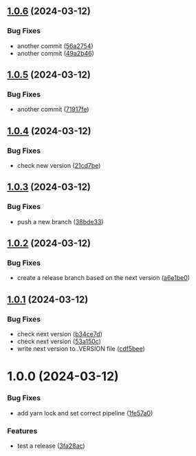 ## [1.0.6](https://github.com/afdecastro879/releases-test/compare/v1.0.5...v1.0.6) (2024-03-12)


### Bug Fixes

* another commit ([56a2754](https://github.com/afdecastro879/releases-test/commit/56a275480c7a133f949514b078399f52d5f50075))
* another commit ([49a2b46](https://github.com/afdecastro879/releases-test/commit/49a2b4602496d58d1ad6bc8b9494e57665685e44))

## [1.0.5](https://github.com/afdecastro879/releases-test/compare/v1.0.4...v1.0.5) (2024-03-12)


### Bug Fixes

* another commit ([71917fe](https://github.com/afdecastro879/releases-test/commit/71917fee57144252ba40b436de41aad630aeac05))

## [1.0.4](https://github.com/afdecastro879/releases-test/compare/v1.0.3...v1.0.4) (2024-03-12)


### Bug Fixes

* check new version ([21cd7be](https://github.com/afdecastro879/releases-test/commit/21cd7bef5b4b09834180789da36084eb1adb3ae8))

## [1.0.3](https://github.com/afdecastro879/releases-test/compare/v1.0.2...v1.0.3) (2024-03-12)


### Bug Fixes

* push a new branch ([38bde33](https://github.com/afdecastro879/releases-test/commit/38bde335beb07916e9fab9281a9d48cc4803f038))

## [1.0.2](https://github.com/afdecastro879/releases-test/compare/v1.0.1...v1.0.2) (2024-03-12)


### Bug Fixes

* create a release branch based on the next version ([a6e1be0](https://github.com/afdecastro879/releases-test/commit/a6e1be0cecde1f55918dd1f317b5b0792ab07fa6))

## [1.0.1](https://github.com/afdecastro879/releases-test/compare/v1.0.0...v1.0.1) (2024-03-12)


### Bug Fixes

* check next version ([b34ce7d](https://github.com/afdecastro879/releases-test/commit/b34ce7d79b5c1a248f98f959b0f301d30db092a0))
* check next version ([53a150c](https://github.com/afdecastro879/releases-test/commit/53a150c02926f626bca579bd52db64eb4cab8d56))
* write next version to .VERSION file ([cdf5bee](https://github.com/afdecastro879/releases-test/commit/cdf5bee2af3b4d9e0f49bdaa2e514646e2a22b6f))

# 1.0.0 (2024-03-12)


### Bug Fixes

* add yarn lock and set correct pipeline ([1fe57a0](https://github.com/afdecastro879/releases-test/commit/1fe57a08b198844edd0467b2122467b877564d2c))


### Features

* test a release ([3fa28ac](https://github.com/afdecastro879/releases-test/commit/3fa28ac046e224ce8a0b57b6eebc09e2b3f4df27))
